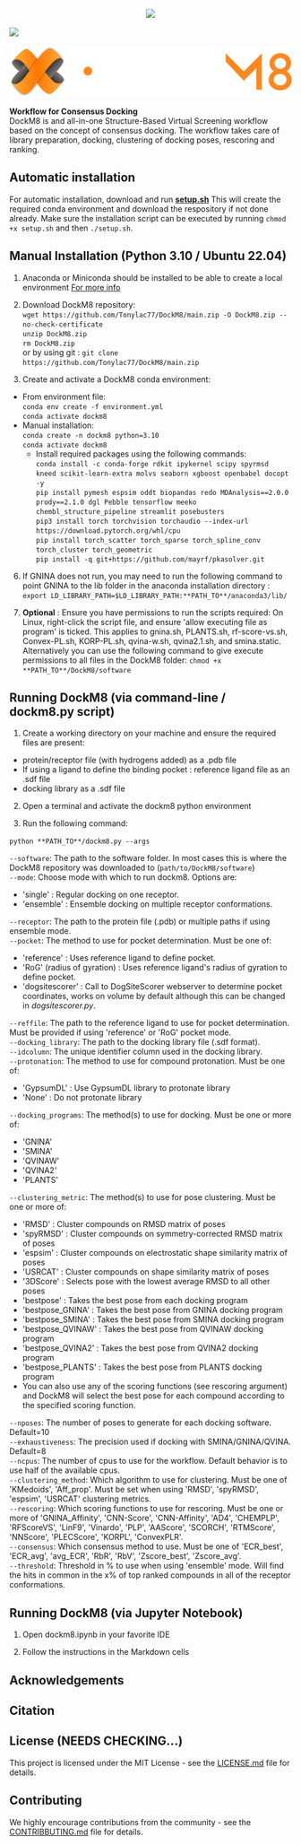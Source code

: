 <p align="center">
  <img src="https://gitlab.com/Tonylac77/DockM8/blob/main/media/DockM8_white_horizontal_smaller.png">
</p>

![](https://gitlab.com/Tonylac77/DockM8/blob/main/media/DockM8_white_horizontal_smaller.png)

![](./media/DockM8_white_horizontal_smaller.png)

**Workflow for Consensus Docking**  
DockM8 is and all-in-one Structure-Based Virtual Screening workflow based on the concept of consensus docking. The workflow takes care of library preparation, docking, clustering of docking poses, rescoring and ranking.

## Automatic installation

For automatic installation, download and run [**setup.sh**](LINK_TO_SETUP.SH_DOWNLOAD) This will create the required conda environment and download the respository if not done already. Make sure the installation script can be executed by running `chmod +x setup.sh` and then `./setup.sh`.

## Manual Installation (Python 3.10 / Ubuntu 22.04)

1. Anaconda or Miniconda should be installed to be able to create a local environment [For more info](https://docs.anaconda.com/anaconda/install/index.html)

2. Download DockM8 repository:  
`wget https://github.com/Tonylac77/DockM8/main.zip -O DockM8.zip --no-check-certificate`  
`unzip DockM8.zip`  
`rm DockM8.zip`  
or by using git : `git clone https://github.com/Tonylac77/DockM8/main.zip`  

3. Create and activate a DockM8 conda environment:  
  - From environment file:  
      `conda env create -f environment.yml`  
      `conda activate dockm8`
  - Manual installation:  
      `conda create -n dockm8 python=3.10`  
      `conda activate dockm8`  
    - Install required packages using the following commands:  
    `conda install -c conda-forge rdkit ipykernel scipy spyrmsd kneed scikit-learn-extra molvs seaborn xgboost openbabel docopt -y`  
    `pip install pymesh espsim oddt biopandas redo MDAnalysis==2.0.0 prody==2.1.0 dgl Pebble tensorflow meeko chembl_structure_pipeline streamlit posebusters`  
    `pip3 install torch torchvision torchaudio --index-url https://download.pytorch.org/whl/cpu`  
    `pip install torch_scatter torch_sparse torch_spline_conv torch_cluster torch_geometric`  
    `pip install -q git+https://github.com/mayrf/pkasolver.git`  

6. If GNINA does not run, you may need to run the following command to point GNINA to the lib folder in the anaconda installation directory : `export LD_LIBRARY_PATH=$LD_LIBRARY_PATH:**PATH_TO**/anaconda3/lib/`  

5. **Optional** : Ensure you have permissions to run the scripts required:
On Linux, right-click the script file, and ensure 'allow executing file as program' is ticked. This applies to gnina.sh, PLANTS.sh, rf-score-vs.sh, Convex-PL.sh, KORP-PL.sh, qvina-w.sh, qvina2.1.sh, and smina.static.  Alternatively you can use the following command to give execute permissions to all files in the DockM8 folder: `chmod +x **PATH_TO**/DockM8/software`

## Running DockM8 (via command-line / dockm8.py script)

1. Create a working directory on your machine and ensure the required files are present:
- protein/receptor file (with hydrogens added) as a .pdb file
- If using a ligand to define the binding pocket : reference ligand file as an .sdf file
- docking library as a .sdf file

2. Open a terminal and activate the dockm8 python environment

3. Run the following command:

`python **PATH_TO**/dockm8.py --args`  

`--software`: The path to the software folder. In most cases this is where the DockM8 repository was downloaded to (`path/to/DockM8/software`)  
`--mode`: Choose mode with which to run dockm8. Options are:
  - 'single' : Regular docking on one receptor.
  - 'ensemble' : Ensemble docking on multiple receptor conformations.  

`--receptor`: The path to the protein file (.pdb) or multiple paths if using ensemble mode.  
`--pocket`: The method to use for pocket determination. Must be one of:
  - 'reference' : Uses reference ligand to define pocket.
  - 'RoG' (radius of gyration) : Uses reference ligand's radius of gyration to define pocket.  
  - 'dogsitescorer' :  Call to DogSiteScorer webserver to determine pocket coordinates, works on volume by default although this can be changed in *dogsitescorer.py*.  

`--reffile`: The path to the reference ligand to use for pocket determination. Must be provided if using 'reference' or 'RoG' pocket mode.  
`--docking_library`: The path to the docking library file (.sdf format).  
`--idcolumn`: The unique identifier column used in the docking library.  
`--protonation`: The method to use for compound protonation. Must be one of:
  - 'GypsumDL' : Use GypsumDL library to protonate library
  - 'None' : Do not protonate library  

`--docking_programs`: The method(s) to use for docking. Must be one or more of:
  - 'GNINA'
  - 'SMINA'
  - 'QVINAW'
  - 'QVINA2'
  - 'PLANTS'  

`--clustering_metric`: The method(s) to use for pose clustering. Must be one or more of:
  - 'RMSD' : Cluster compounds on RMSD matrix of poses
  - 'spyRMSD' : Cluster compounds on symmetry-corrected RMSD matrix of poses
  - 'espsim' : Cluster compounds on electrostatic shape similarity matrix of poses
  - 'USRCAT' : Cluster compounds on shape similarity matrix of poses
  - '3DScore' : Selects pose with the lowest average RMSD to all other poses
  - 'bestpose' : Takes the best pose from each docking program
  - 'bestpose_GNINA' : Takes the best pose from GNINA docking program
  - 'bestpose_SMINA' : Takes the best pose from SMINA docking program
  - 'bestpose_QVINAW' : Takes the best pose from QVINAW docking program
  - 'bestpose_QVINA2' : Takes the best pose from QVINA2 docking program
  - 'bestpose_PLANTS' : Takes the best pose from PLANTS docking program  
  - You can also use any of the scoring functions (see rescoring argument) and DockM8 will select the best pose for each compound according to the specified scoring function.

`--nposes`: The number of poses to generate for each docking software. Default=10  
`--exhaustiveness`: The precision used if docking with SMINA/GNINA/QVINA. Default=8  
`--ncpus`: The number of cpus to use for the workflow. Default behavior is to use half of the available cpus.  
`--clustering_method`: Which algorithm to use for clustering. Must be one of 'KMedoids', 'Aff_prop'. Must be set when using 'RMSD', 'spyRMSD', 'espsim', 'USRCAT' clustering metrics.  
`--rescoring`: Which scoring functions to use for rescoring. Must be one or more of 'GNINA_Affinity', 'CNN-Score', 'CNN-Affinity', 'AD4', 'CHEMPLP', 'RFScoreVS', 'LinF9', 'Vinardo', 'PLP', 'AAScore', 'SCORCH', 'RTMScore', 'NNScore', 'PLECScore', 'KORPL', 'ConvexPLR'.  
`--consensus`: Which consensus method to use. Must be one of 'ECR_best', 'ECR_avg', 'avg_ECR', 'RbR', 'RbV', 'Zscore_best', 'Zscore_avg'.  
`--threshold`: Threshold in % to use when using 'ensemble' mode. Will find the hits in common in the x% of top ranked compounds in all of the receptor conformations.

## Running DockM8 (via Jupyter Notebook)

1. Open dockm8.ipynb in your favorite IDE

2. Follow the instructions in the Markdown cells

## Acknowledgements

## Citation

## License (NEEDS CHECKING...)

This project is licensed under the MIT License - see the [LICENSE.md](https://gitlab.com/Tonylac77/DockM8/-/blob/main/LICENSE) file for details.

## Contributing

We highly encourage contributions from the community - see the [CONTRIBBUTING.md](https://gitlab.com/Tonylac77/DockM8/-/blob/main/CONTRIBUTING.md) file for details.


